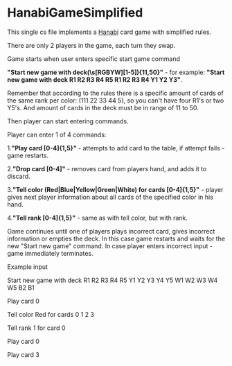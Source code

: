 # HanabiGameSimplified
This single cs file implements a [Hanabi](https://en.wikipedia.org/wiki/Hanabi_(card_game)) 
card game with simplified rules.

There are only 2 players in the game, each turn they swap.

Game starts when user enters specific start game command

**"Start new game with deck(\s[RGBYW][1-5]){11,50}"** - for example:
**"Start new game with deck R1 R2 R3 R4 R5 R1 R2 R3 R4 Y1 Y2 Y3"**.

Remember that according to the rules there is a specific amount of cards of the same rank per color:
(111 22 33 44 5), so you can't have four R1's or two Y5's. And amount of cards in the deck must be in range of 11 to 50.

Then player can start entering commands.

Player can enter 1 of 4 commands:

1.**"Play card [0-4]{1,5}"** - 
attempts to add card to the table, if attempt fails - game restarts.

2.**"Drop card [0-4]"** - 
removes card from players hand, and adds it to discard.

3.**"Tell color (Red|Blue|Yellow|Green|White) for cards [0-4]{1,5}"** - 
player gives next player information about all cards of the specified color in his hand.

4.**"Tell rank [0-4]{1,5}"** - 
same as with tell color, but with rank.

Game continues until one of players plays incorrect card, gives incorrect information or empties the deck. In this case game restarts and waits for the new "Start new game" command. In case player enters incorrect input - game immediately terminates.

Example input

Start new game with deck R1 R2 R3 R4 R5 Y1 Y2 Y3 Y4 Y5 W1 W2 W3 W4 W5 B2 B1

Play card 0

Tell color Red for cards 0 1 2 3

Tell rank 1 for card 0

Play card 0

Play card 3
